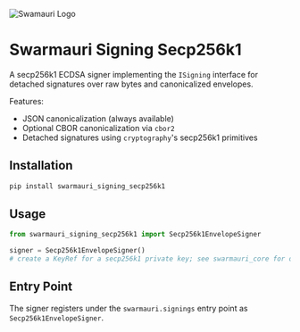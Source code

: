 ![Swamauri Logo](https://res.cloudinary.com/dbjmpekvl/image/upload/v1730099724/Swarmauri-logo-lockup-2048x757_hww01w.png)

# Swarmauri Signing Secp256k1

A secp256k1 ECDSA signer implementing the `ISigning` interface for detached
signatures over raw bytes and canonicalized envelopes.

Features:
- JSON canonicalization (always available)
- Optional CBOR canonicalization via `cbor2`
- Detached signatures using `cryptography`'s secp256k1 primitives

## Installation

```bash
pip install swarmauri_signing_secp256k1
```

## Usage

```python
from swarmauri_signing_secp256k1 import Secp256k1EnvelopeSigner

signer = Secp256k1EnvelopeSigner()
# create a KeyRef for a secp256k1 private key; see swarmauri_core for details
```

## Entry Point

The signer registers under the `swarmauri.signings` entry point as `Secp256k1EnvelopeSigner`.
